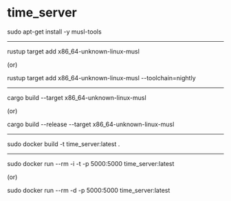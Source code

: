 # time_server

sudo apt-get install -y musl-tools

---

rustup target add x86_64-unknown-linux-musl

(or)

rustup target add x86_64-unknown-linux-musl --toolchain=nightly

---

cargo build --target x86_64-unknown-linux-musl

(or)

cargo build --release --target x86_64-unknown-linux-musl

---

sudo docker build -t time_server:latest .

---

sudo docker run --rm -i -t -p 5000:5000 time_server:latest

(or)

sudo docker run --rm -d -p 5000:5000 time_server:latest

